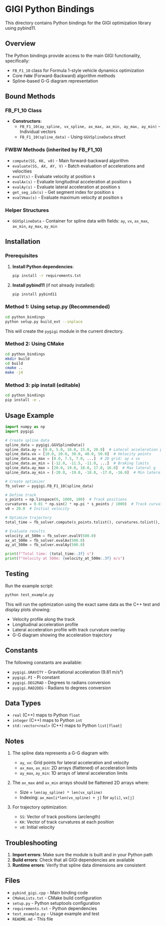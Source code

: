 # GIGI Python Bindings

This directory contains Python bindings for the GIGI optimization library using pybind11.

## Overview

The Python bindings provide access to the main GIGI functionality, specifically:

- `FB_F1_10` class for Formula 1-style vehicle dynamics optimization
- Core `FWBW` (Forward-Backward) algorithm methods
- Spline-based G-G diagram representation

## Bound Methods

### FB_F1_10 Class
- **Constructors**:
  - `FB_F1_10(ay_spline, vx_spline, ax_max, ax_min, ay_max, ay_min)` - Individual vectors
  - `FB_F1_10(spline_data)` - Using `GGVSplineData` struct

### FWBW Methods (inherited by FB_F1_10)
- `compute(SS, KK, v0)` - Main forward-backward algorithm
- `evaluate(SS, AX, AY, V)` - Batch evaluation of accelerations and velocities
- `evalV(s)` - Evaluate velocity at position s
- `evalAx(s)` - Evaluate longitudinal acceleration at position s
- `evalAy(s)` - Evaluate lateral acceleration at position s
- `get_seg_idx(s)` - Get segment index for position s
- `evalVmax(s)` - Evaluate maximum velocity at position s

### Helper Structures
- `GGVSplineData` - Container for spline data with fields: `ay`, `vx`, `ax_max`, `ax_min`, `ay_max`, `ay_min`

## Installation

### Prerequisites

1. **Install Python dependencies**:
   ```bash
   pip install -r requirements.txt
   ```

2. **Install pybind11** (if not already installed):
   ```bash
   pip install pybind11
   ```

### Method 1: Using setup.py (Recommended)

```bash
cd python_bindings
python setup.py build_ext --inplace
```

This will create the `pygigi` module in the current directory.

### Method 2: Using CMake

```bash
cd python_bindings
mkdir build
cd build
cmake ..
make -j4
```

### Method 3: pip install (editable)

```bash
cd python_bindings
pip install -e .
```

## Usage Example

```python
import numpy as np
import pygigi

# Create spline data
spline_data = pygigi.GGVSplineData()
spline_data.ay = [0.0, 5.0, 10.0, 15.0, 20.0]  # Lateral acceleration points
spline_data.vx = [10.0, 20.0, 30.0, 40.0, 50.0]  # Velocity points
spline_data.ax_max = [8.0, 7.5, 7.0, ...]  # 2D grid: ay x vx
spline_data.ax_min = [-12.0, -11.5, -11.0, ...]  # Braking limits
spline_data.ay_max = [20.0, 19.0, 18.0, 17.0, 16.0]  # Max lateral g
spline_data.ay_min = [-20.0, -19.0, -18.0, -17.0, -16.0]  # Min lateral g

# Create optimizer
fb_solver = pygigi.FB_F1_10(spline_data)

# Define track
s_points = np.linspace(0, 1000, 100)  # Track positions
curvatures = 0.01 * np.sin(2 * np.pi * s_points / 1000)  # Track curvature
v0 = 20.0  # Initial velocity

# Optimize trajectory
total_time = fb_solver.compute(s_points.tolist(), curvatures.tolist(), v0)

# Evaluate results
velocity_at_500m = fb_solver.evalV(500.0)
ax_at_500m = fb_solver.evalAx(500.0)
ay_at_500m = fb_solver.evalAy(500.0)

print(f"Total time: {total_time:.3f} s")
print(f"Velocity at 500m: {velocity_at_500m:.3f} m/s")
```

## Testing

Run the example script:

```bash
python test_example.py
```

This will run the optimization using the exact same data as the C++ test and display plots showing:
- Velocity profile along the track
- Longitudinal acceleration profile  
- Lateral acceleration profile with track curvature overlay
- G-G diagram showing the acceleration trajectory

## Constants

The following constants are available:
- `pygigi.GRAVITY` - Gravitational acceleration (9.81 m/s²)
- `pygigi.PI` - Pi constant
- `pygigi.DEG2RAD` - Degrees to radians conversion
- `pygigi.RAD2DEG` - Radians to degrees conversion

## Data Types

- `real` (C++) maps to Python `float`
- `integer` (C++) maps to Python `int`
- `std::vector<real>` (C++) maps to Python `list[float]`

## Notes

1. The spline data represents a G-G diagram with:
   - `ay`, `vx`: Grid points for lateral acceleration and velocity
   - `ax_max`, `ax_min`: 2D arrays (flattened) of acceleration limits
   - `ay_max`, `ay_min`: 1D arrays of lateral acceleration limits

2. The `ax_max` and `ax_min` arrays should be flattened 2D arrays where:
   - Size = `len(ay_spline) * len(vx_spline)`
   - Indexing: `ax_max[i*len(vx_spline) + j]` for `ay[i]`, `vx[j]`

3. For trajectory optimization:
   - `SS`: Vector of track positions (arclength)
   - `KK`: Vector of track curvatures at each position
   - `v0`: Initial velocity

## Troubleshooting

1. **Import errors**: Make sure the module is built and in your Python path
2. **Build errors**: Check that all GIGI dependencies are available
3. **Runtime errors**: Verify that spline data dimensions are consistent

## Files

- `pybind_gigi.cpp` - Main binding code
- `CMakeLists.txt` - CMake build configuration
- `setup.py` - Python setuptools configuration
- `requirements.txt` - Python dependencies
- `test_example.py` - Usage example and test
- `README.md` - This file
